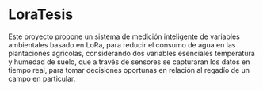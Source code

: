 # LoraTesis
Este proyecto propone un sistema de medición inteligente de variables ambientales basado en LoRa, para reducir el consumo de agua en las plantaciones agrícolas, considerando dos variables esenciales temperatura y humedad de suelo, que a través de sensores se capturaran los datos en tiempo real, para tomar decisiones oportunas en relación al regadío de un campo en particular. 

